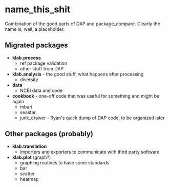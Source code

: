 # name_this_shit
Combination of the good parts of DAP and package_compare. Clearly the name is, 
well, a placeholder.

## Migrated packages
 * **klab.process**
    - ref package validation
    - other stuff from DAP
 * **klab.analysis** - the good stuff, what happens after processing
    - diversity
 * **data**
    - NCBI data and code
 * **cookbook** - one-off code that was useful for something and might be again
    - mbari
    - seastar
    - junk_drawer - Ryan's quick dump of DAP code, to be organized later


## Other packages (probably)
 * **klab.translation**
    - importers and exporters to communicate with third party software
 * **klab.plot** (graph?)
    - graphing routines to have some standards
    - bar
    - scatter
    - heatmap
